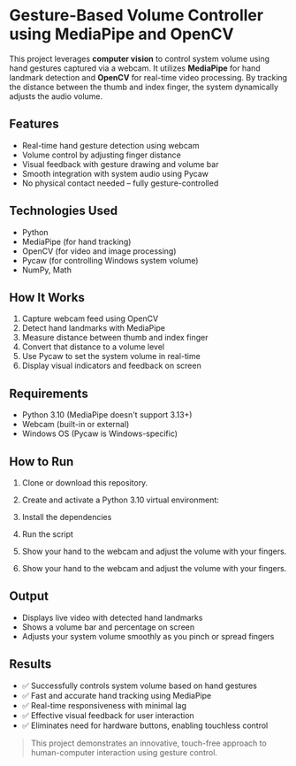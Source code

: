 # Gesture-Based Volume Controller using MediaPipe and OpenCV

This project leverages **computer vision** to control system volume using hand gestures captured via a webcam. It utilizes **MediaPipe** for hand landmark detection and **OpenCV** for real-time video processing. By tracking the distance between the thumb and index finger, the system dynamically adjusts the audio volume.

## Features

- Real-time hand gesture detection using webcam
- Volume control by adjusting finger distance
- Visual feedback with gesture drawing and volume bar
- Smooth integration with system audio using Pycaw
- No physical contact needed – fully gesture-controlled

## Technologies Used

- Python
- MediaPipe (for hand tracking)
- OpenCV (for video and image processing)
- Pycaw (for controlling Windows system volume)
- NumPy, Math

## How It Works

1. Capture webcam feed using OpenCV
2. Detect hand landmarks with MediaPipe
3. Measure distance between thumb and index finger
4. Convert that distance to a volume level
5. Use Pycaw to set the system volume in real-time
6. Display visual indicators and feedback on screen

## Requirements

- Python 3.10 (MediaPipe doesn't support 3.13+)
- Webcam (built-in or external)
- Windows OS (Pycaw is Windows-specific)

## How to Run

1. Clone or download this repository.
2. Create and activate a Python 3.10 virtual environment:
3. Install the dependencies
4. Run the script
5. Show your hand to the webcam and adjust the volume with your fingers.

5. Show your hand to the webcam and adjust the volume with your fingers.

## Output

- Displays live video with detected hand landmarks
- Shows a volume bar and percentage on screen
- Adjusts your system volume smoothly as you pinch or spread fingers

## Results

- ✅ Successfully controls system volume based on hand gestures
- ✅ Fast and accurate hand tracking using MediaPipe
- ✅ Real-time responsiveness with minimal lag
- ✅ Effective visual feedback for user interaction
- ✅ Eliminates need for hardware buttons, enabling touchless control

> This project demonstrates an innovative, touch-free approach to human-computer interaction using gesture control.
